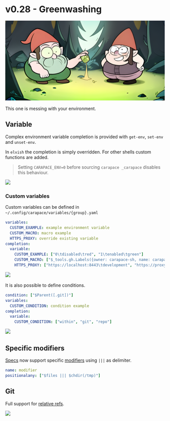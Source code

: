 # v0.28 - Greenwashing

![](./v0.28/banner.png)

This one is messing with your environment.

## Variable

Complex environment variable completion is provided with `get-env`, `set-env` and `unset-env`.

In `elvish` the completion is simply overridden.
For other shells custom functions are added.

> Setting `CARAPACE_ENV=0` before sourcing `carapace _carapace` disables this behaviour.

![](./v0.28/variable.cast)

### Custom variables

Custom variables can be defined in `~/.config/carapace/variables/{group}.yaml`

```yaml
variables:
  CUSTOM_EXAMPLE: example environment variable
  CUSTOM_MACRO: macro example
  HTTPS_PROXY: override existing variable
completion:
  variable:
    CUSTOM_EXAMPLE: ["0\tdisabled\tred", "1\tenabled\tgreen"]
    CUSTOM_MACRO: ["$_tools.gh.Labels({owner: carapace-sh, name: carapace}) ||| $uniquelist(,)"]
    HTTPS_PROXY: ["https://localhost:8443\tdevelopment", "https://proxy.company:443\tproduction"]
```

![](./v0.28/variable-custom.cast)

It is also possible to define conditions.

```yaml
condition: ["$Parent([.git])"]
variables:
  CUSTOM_CONDITION: condition example
completion:
  variable:
    CUSTOM_CONDITION: ["within", "git", "repo"]
```

![](./v0.28/variable-condition.cast)

## Specific modifiers

[Specs](../spec.md) now support specific [modifiers](https://carapace-sh.github.io/carapace-spec/carapace-spec/macros/modifier.html) using ` ||| ` as delimiter.

```yaml
name: modifier
positionalany: ["$files ||| $chdir(/tmp)"]
```


## Git

Full support for [relative refs](https://blog.git-init.com/relative-vs-absolute-references-in-git/).

![](./v0.28/git.cast)
